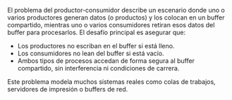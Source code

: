 El problema del productor-consumidor describe un escenario donde uno o varios productores generan datos (o productos) y los colocan en un buffer compartido, mientras uno o varios consumidores retiran esos datos del buffer para procesarlos.
El desafío principal es asegurar que:

- Los productores no escriban en el buffer si está lleno.
- Los consumidores no lean del buffer si está vacío.
- Ambos tipos de procesos accedan de forma segura al buffer compartido, sin interferencia ni condiciones de carrera.

Este problema modela muchos sistemas reales como colas de trabajos, servidores de impresión o buffers de red.
